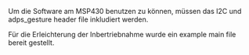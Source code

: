 Um die Software am MSP430 benutzen zu können, müssen das I2C und adps_gesture header file inkludiert werden.

Für die Erleichterung der Inbertriebnahme wurde ein example main file bereit gestellt.
